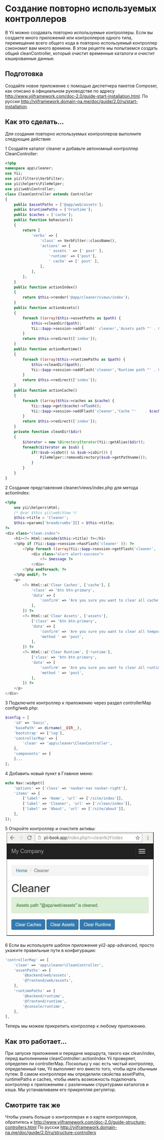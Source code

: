 Создание повторно используемых контроллеров
===
В Yii можно создавать повторно используемые контроллеры. Если вы создаете много приложений или контроллеров одного типа, перемещение всего общего кода в повторно используемый контроллер сэкономит вам много времени.
В этом рецепте мы попытаемся создать общий cleanController, который очистит временные каталоги и очистит кэшированные данные.

Подготовка 
---
Создайте новое приложение с помощью диспетчера пакетов Composer, как описано в официальном руководстве по адресу <http://www.yiiframework.com/doc-2.0/guide-start-installation.html>. 
По русски <http://yiiframework.domain-na.me/doc/guide/2.0/ru/start-installation>.

Как это сделать...
---
Для создания повторно используемых контроллеров выполните следующие действия:

1 Создайте каталог cleaner и добавьте автономный контроллер CleanController:
```php
<?php
namespace app\cleaner;
use Yii;
use yii\filters\VerbFilter;
use yii\helpers\FileHelper;
use yii\web\Controller;
class CleanController extends Controller
{
    public $assetPaths = ['@app/web/assets'];
    public $runtimePaths = ['©runtime'];
    public $caches = ['cache'];
    public function behaviors()
    {
        return [
            'verbs' => [
                'class' => VerbFilter::className(),
                'actions' => [
                    ' assets ' => [' post' ],
                    'runtime' => ['post'],
                    ' cache' => [' post' ],
                ],
            ],
        ];
    }
    public function actionIndex()
    {
        return $this->render('@app/cleaner/views/index');
    }
    public function actionAssets()
    {
        foreach ((array)$this->assetPaths as $path) {
            $this->cleanDir($path);
            Yii::$app->session->addFlash(' cleaner','Assets path "'	. $path .	'" is cleaned.');
        }
        return $this->redirect(['index']);
    }
    public function actionRuntime()
    {
        foreach ((array)$this->runtimePaths as $path) {
            $this->cleanDir($path);
            Yii::$app->session->addFlash('cleaner','Runtime path "'	. $path .	'" is cleaned.');
        }
        return $this->redirect(['index']);
    }
    public function actionCache()
    {
        foreach ((array)$this->caches as $cache) {
            Yii::$app->get($cache)->flush();
            Yii::$app->session->addFlash('cleaner','Cache "'	. $cache . '" is cleaned.');
        }
        return $this->redirect(['index']);
    }
    private function cleanDir($dir)
    {
        $iterator = new \DirectoryIterator(Yii::getAlias($dir));
        foreach($iterator as $sub) {
            if(!$sub->isDot() && $sub->isDir()) {
                FileHelper::removeDirectory($sub->getPathname());
            }
        }
    }
}
```

2 Создание представления cleaner/views/index.php для метода actionIndex:
```php
<?php
    use yii\helpers\Html;
    /* @var $this yii\web\View */
    $this->title = 'Cleaner';
    $this->params['breadcrumbs'][] = $this->title;
?>
<div class="clean-index">
    <h1><?= Html::encode($this->title) ?></h1>
    <?php if (Yii::$app->session->hasFlash('cleaner' )): ?>
        <?php foreach ((array)Yii::$app->session->getFlash('cleaner', []) as $message):?>
            <div class="alert alert-success">
                <?= $message ?>
            </div>
        <?php endforeach; ?>
    <?php endif; ?>
    <p>
        <?= Html::a('Clear Caches', ['cache'], [
            'class' => 'btn btn-primary',
            'data' => [
                'confirm' => 'Are you sure you want to clear all cache data?', 'method ' => 'post',
            ],
        ]) ?>
        <?= Html::a('Clear Assets', ['assets'],
            ['class' => 'btn btn-primary',
            'data' => [
                'confirm' => 'Are you sure you want to clear all temporary assets?',
                'method ' => 'post',
            ],
        ]) ?>
        <?= Html::a('Clear Runtime', ['runtime'],
            ['class' => 'btn btn-primary',
            'data' => [
                'confirm' => 'Are you sure you want to clear all runtime files?',
                'method ' => 'post',
            ],
        ]) ?>
    </p>
</div>
```

3 Подключите контроллер к приложению через раздел controllerMap config/web.php:
```php
$config = [
    'id' => 'basic',
    'basePath' => dirname(__DIR__),
    'bootstrap' => ['log'],
    'controllerMap' => [
        'clean' => 'app\cleaner\CleanController',
    ],
    'components' => [
    ]...
];
```

4 Добавить новый пункт в Главное меню:
```php
echo Nav::widget([
    'options' => ['class' => 'navbar-nav navbar-right'],
    'items' => [
        ['label' => 'Home', 'url' => ['/site/index']],
        ['label' => 'Cleaner', 'url' => ['/clean/index']],
        ['label' => 'About', 'url' => ['/site/about']],
    ],
]);
```

5 Откройте контроллер и очистите активы:
![](img/335_1.jpg)

6 Если вы используете шаблон приложения yii2-app-advanced, просто укажите правильные пути в конфигурации:
```php
'controllerMap' => [
    'clean' => 'app\cleaner\CleanController',
    'assetPaths' => [
        '@backend/web/assets',
        '@frontend/web/assets',
    ],
    'runtimePaths' => [
        '@backend/runtime',
        '@frontend/runtime',
        '@console/runtime',
    ],
],
```
Теперь мы можем прикрепить контроллер к любому приложению.

Как это работает...
---
При запуске приложения и передаче маршрута, такого как clean/index, перед выполнением cleanController::actionIndex Yii проверяет, определен ли controllerMap. Поскольку у нас есть чистый контроллер, определенный там, Yii выполняет его вместо того, чтобы идти обычным путем.
В самом контроллере мы определили свойства assetPaths, runtimePaths и caches, чтобы иметь возможность подключать контроллер к приложениям с различными структурами каталогов и кэша. Мы устанавливаем его прикрепляя регулятор.

Смотрите так же
---
Чтобы узнать больше о контроллерах и о карте контроллеров, обратитесь к <http://www.yiiframework.com/doc-2.0/guide-structure-controllers.html>
По русски <http://yiiframework.domain-na.me/doc/guide/2.0/ru/structure-controllers> 
